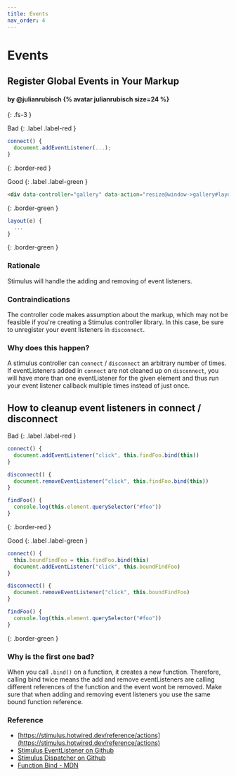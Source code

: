```yaml
---
title: Events
nav_order: 4
---
```


# Events

## Register Global Events in Your Markup

#### by @julianrubisch {% avatar julianrubisch size=24 %}
{: .fs-3 }


Bad
{: .label .label-red }

```js
connect() {
  document.addEventListener(...);
}
```
{: .border-red }

Good
{: .label .label-green }

```html
<div data-controller="gallery" data-action="resize@window->gallery#layout">...</div>
```
{: .border-green }

```js
layout(e) {
  ...
}
```
{: .border-green }

### Rationale
Stimulus will handle the adding and removing of event listeners.

### Contraindications
The controller code makes assumption about the markup, which may not be feasible if you're creating a Stimulus controller library. In this case, be sure to unregister your event listeners in `disconnect`.

### Why does this happen?

A stimulus controller can `connect` / `disconnect` an arbitrary number of times. If eventListeners added in `connect` are not cleaned up on `disconnect`, you will have more than one eventListener for the given element and thus run your event listener callback multiple times instead of just once.

## How to cleanup event listeners in connect / disconnect

Bad
{: .label .label-red }

```js
connect() {
  document.addEventListener("click", this.findFoo.bind(this))
}

disconnect() {
  document.removeEventListener("click", this.findFoo.bind(this))
}

findFoo() {
  console.log(this.element.querySelector("#foo"))
}
```
{: .border-red }

Good
{: .label .label-green }

```js
connect() {
  this.boundFindFoo = this.findFoo.bind(this)
  document.addEventListener("click", this.boundFindFoo)
}

disconnect() {
  document.removeEventListener("click", this.boundFindFoo)
}

findFoo() {
  console.log(this.element.querySelector("#foo"))
}
```
{: .border-green }



### Why is the first one bad?

When you call `.bind()` on a function, it creates a new function. Therefore, calling bind twice means the 
add and remove eventListeners are calling different references of the function and the event wont be removed.
Make sure that when adding and removing event listeners you use the same bound function reference.

### Reference
- [https://stimulus.hotwired.dev/reference/actions](https://stimulus.hotwired.dev/reference/actions)
- [Stimulus EventListener on Github](https://github.com/stimulusjs/stimulus/blob/master/packages/@stimulus/core/src/event_listener.ts)
- [Stimulus Dispatcher on Github](https://github.com/stimulusjs/stimulus/blob/master/packages/@stimulus/core/src/dispatcher.ts)
- [Function Bind - MDN](https://developer.mozilla.org/en-US/docs/Web/JavaScript/Reference/Global_objects/Function/bind)


